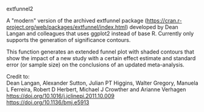 extfunnel2

A "modern" version of the archived extfunnel package (https://cran.r-project.org/web/packages/extfunnel/index.html) developed by Dean Langan and colleagues that uses ggplot2 instead of base R. Currently only supports the generation of significance contours.

This function generates an extended funnel plot with shaded contours that show the impact of a new study with a certain effect estimate and standard error (or sample size) on the conclusions of an updated meta-analysis.

Credit to: <br>
Dean Langan, Alexander Sutton, Julian PT Higgins, Walter Gregory, Manuela L Ferreira, Robert D Herbert, Michael J Crowther and Arianne Verhagen <br>
https://doi.org/10.1016/j.jclinepi.2011.10.009 <br>
https://doi.org/10.1136/bmj.e5913 <br>
